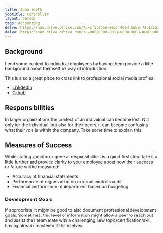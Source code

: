 ```yaml
---
title: John Smith
jobtitle: Controller
layout: person
tags: accounting
delve: https://nam.delve.office.com/?u=1f5c3b5e-9667-4e64-b56e-72c1a1535419
delve: https://nam.delve.office.com/?u=00000000-0000-0000-0000-000000000000
---
```


## Background

Lend some context to individual employees by having them provide a little background about themself by way of introduction.

This is also a great place to cross link to professional social media profiles:

- [LinkdedIn](https://www.linkedin.com)
- [Github](https://www.github.com)

## Responsibilities

In larger organizations the context of an individual can become lost. Not only for the individual, but also for their peers, it can become confusing what their role is within the company. Take some time to explain this.

## Measures of Success

While stating specific or general responsibilities is a good first step, take it a little further and provide clarity to your employee about how their success or failure will be measured:

- Accuracy of financial statements
- Performance of organization on external controls audit
- Financial performance of department based on budgeting

### Development Goals

If appropriate, it might be good to also document professional development goals. Sometimes, this level of information might allow a peer to reach out and assist their team mate with a challenging new topic/certification/skill, having already mastered it themselves.
